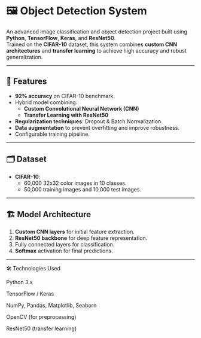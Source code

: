 # 🖼️ Object Detection System

An advanced image classification and object detection project built using **Python**, **TensorFlow**, **Keras**, and **ResNet50**.  
Trained on the **CIFAR-10** dataset, this system combines **custom CNN architectures** and **transfer learning** to achieve high accuracy and robust generalization.

---

## 📌 Features
- **92% accuracy** on CIFAR-10 benchmark.
- Hybrid model combining:
  - **Custom Convolutional Neural Network (CNN)**
  - **Transfer Learning with ResNet50**
- **Regularization techniques**: Dropout & Batch Normalization.
- **Data augmentation** to prevent overfitting and improve robustness.
- Configurable training pipeline.

---

## 🗂️ Dataset
- **CIFAR-10**:  
  - 60,000 32x32 color images in 10 classes.
  - 50,000 training images and 10,000 test images.

---

## 🏗️ Model Architecture
1. **Custom CNN layers** for initial feature extraction.
2. **ResNet50 backbone** for deep feature representation.
3. Fully connected layers for classification.
4. **Softmax** activation for final predictions.

---


🛠️ Technologies Used

Python 3.x

TensorFlow / Keras

NumPy, Pandas, Matplotlib, Seaborn

OpenCV (for preprocessing)

ResNet50 (transfer learning)
